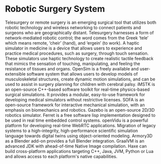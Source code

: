 # Robotic Surgery System

Telesurgery or remote surgery is an emerging surgical tool that utilizes both robotic technology and wireless networking to connect patients and surgeons who are geographically distant. Telesurgery harnesses a form of network-mediated robotic control; the word comes from the Greek ‘tele’ which means remote, ‘cheir’ (hand), and ‘ergein’ (to work). A haptic simulator in medicine is a device that allows users to experience and practice medical procedures, such as surgery, through touch sensation. These simulators use haptic technology to create realistic tactile feedback that mimics the sensation of touching, manipulating, and feeling the resistance of tissues and organs. OpenSim is a freely available and user-extensible software system that allows users to develop models of musculoskeletal structures, create dynamic motion simulations, and can be used to assist in surgery planning for children with cerebral palsy. iMSTK is an open-source C++-based software toolkit for real-time physics-based surgical simulations. It provides a modular, easy-to-use framework for developing medical simulators without restrictive licenses. SOFA is an open-source framework for interactive mechanical simulation, with an emphasis on biomechanics and robotics. Gazebo is an open-source 2D/3D robotics simulator. Ferret is a free software lisp implementation designed to be used in real time embedded control systems. openVidu is a powerful platform for developing real-time WebRTC applications. Migration of legacy systems to a high-integrity, high-performance scientific simulation language towards digital twins using object-oriented modeling. Armory3D as a Blender add-on provides a full Blender integration. GraalVM is an advanced JDK with ahead-of-time Native Image compilation. Haxe can build cross-platform applications targeting C++, Java, JVM, Python or Lua and allows access to each platform's native capabilities.
